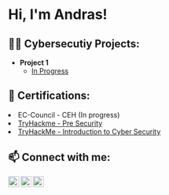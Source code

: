<h1>Hi, I'm Andras! </h1>

<h2>👨‍💻 Cybersecutiy Projects:</h2>

- <b>Project 1</b>
  - [In Progress]()

<h2>📝 Certifications:</h2

- EC-Council - CEH (In progress)
- [TryHackme - Pre Security](https://tryhackme-certificates.s3-eu-west-1.amazonaws.com/THM-05XW0BQMGQ.png)
- [TryHackMe - Introduction to Cyber Security](https://tryhackme-certificates.s3-eu-west-1.amazonaws.com/THM-4RFECDSEPW.png)

<h2>📫 Connect with me:</h2>

[<img align="left" alt="AndrasEipl | Instagram" width="22px" src="https://cdn-icons-png.flaticon.com/512/61/61109.png" />][LinkedIn]
[<img align="left" alt="AndrasEipl | TryHackMe" width="22px" src="https://cdn.icon-icons.com/icons2/3915/PNG/512/tryhackme_logo_icon_249349.png" />][THM]
[<img align="left" alt="AndrasEipl | Instagram" width="22px" src="https://cdn.jsdelivr.net/npm/simple-icons@v3/icons/instagram.svg" />][instagram]

[LinkedIn]: https://www.linkedin.com/in/andraseipl
[THM]: https://tryhackme.com/p/THMexp
[instagram]: https://www.instagram.com/eiplandras/


<!--

Here are some ideas to get you started:

- 🔭 I’m currently working on ...
- 🌱 I’m currently learning ...
- 👯 I’m looking to collaborate on ...
- 🤔 I’m looking for help with ...
- 💬 Ask me about ...
- 📫 How to reach me: ...
- 😄 Pronouns: ...
- ⚡ Fun fact: ...

-->
